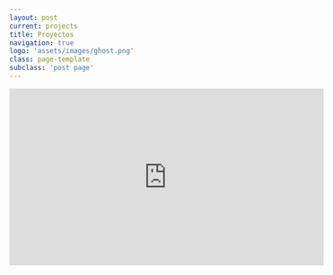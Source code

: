 ```yaml
---
layout: post
current: projects
title: Proyectos
navigation: true
logo: 'assets/images/ghost.png'
class: page-template
subclass: 'post page'
---
```



<iframe width="560" height="315" src="https://www.youtube.com/embed/F0wO_3y_fVY" title="YouTube video player" frameborder="0" allow="accelerometer; autoplay; clipboard-write; encrypted-media; gyroscope; picture-in-picture" allowfullscreen></iframe>